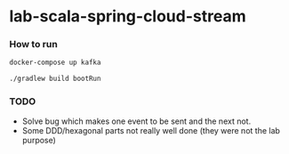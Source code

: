 # lab-scala-spring-cloud-stream

### How to run

```bash
docker-compose up kafka
```

```bash
./gradlew build bootRun
```

### TODO
 - Solve bug which makes one event to be sent and the next not.
 - Some DDD/hexagonal parts not really well done (they were not the lab purpose)
